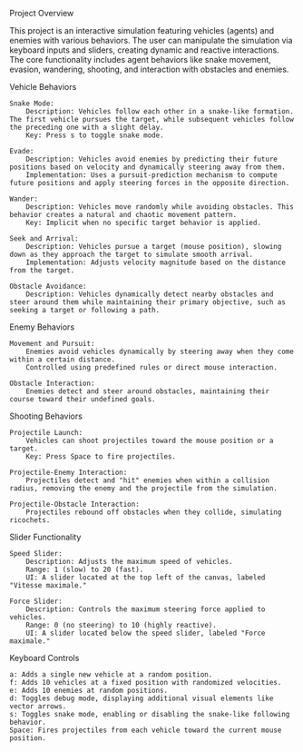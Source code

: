 Project Overview

This project is an interactive simulation featuring vehicles (agents) and enemies with various behaviors. The user can manipulate the simulation via keyboard inputs and sliders, creating dynamic and reactive interactions. The core functionality includes agent behaviors like snake movement, evasion, wandering, shooting, and interaction with obstacles and enemies.

Vehicle Behaviors

    Snake Mode:
        Description: Vehicles follow each other in a snake-like formation. The first vehicle pursues the target, while subsequent vehicles follow the preceding one with a slight delay.
        Key: Press s to toggle snake mode.

    Evade:
        Description: Vehicles avoid enemies by predicting their future positions based on velocity and dynamically steering away from them.
        Implementation: Uses a pursuit-prediction mechanism to compute future positions and apply steering forces in the opposite direction.

    Wander:
        Description: Vehicles move randomly while avoiding obstacles. This behavior creates a natural and chaotic movement pattern.
        Key: Implicit when no specific target behavior is applied.

    Seek and Arrival:
        Description: Vehicles pursue a target (mouse position), slowing down as they approach the target to simulate smooth arrival.
        Implementation: Adjusts velocity magnitude based on the distance from the target.

    Obstacle Avoidance:
        Description: Vehicles dynamically detect nearby obstacles and steer around them while maintaining their primary objective, such as seeking a target or following a path.

Enemy Behaviors

    Movement and Pursuit:
        Enemies avoid vehicles dynamically by steering away when they come within a certain distance.
        Controlled using predefined rules or direct mouse interaction.

    Obstacle Interaction:
        Enemies detect and steer around obstacles, maintaining their course toward their undefined goals.

Shooting Behaviors

    Projectile Launch:
        Vehicles can shoot projectiles toward the mouse position or a target.
        Key: Press Space to fire projectiles.

    Projectile-Enemy Interaction:
        Projectiles detect and "hit" enemies when within a collision radius, removing the enemy and the projectile from the simulation.

    Projectile-Obstacle Interaction:
        Projectiles rebound off obstacles when they collide, simulating ricochets.

Slider Functionality

    Speed Slider:
        Description: Adjusts the maximum speed of vehicles.
        Range: 1 (slow) to 20 (fast).
        UI: A slider located at the top left of the canvas, labeled "Vitesse maximale."

    Force Slider:
        Description: Controls the maximum steering force applied to vehicles.
        Range: 0 (no steering) to 10 (highly reactive).
        UI: A slider located below the speed slider, labeled "Force maximale."

Keyboard Controls

    a: Adds a single new vehicle at a random position.
    f: Adds 10 vehicles at a fixed position with randomized velocities.
    e: Adds 10 enemies at random positions.
    d: Toggles debug mode, displaying additional visual elements like vector arrows.
    s: Toggles snake mode, enabling or disabling the snake-like following behavior.
    Space: Fires projectiles from each vehicle toward the current mouse position.
